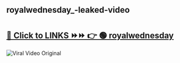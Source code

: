 
 ## royalwednesday_-leaked-video 

# <h2><a href="https://clipsfans.com/royalwednesday_&ref=git">🔗 Click to LINKS ⏩⏩ 👉 🟢 royalwednesday  </a></h2>

<a href="https://clipsfans.com/royalwednesday_&ref=git" rel="nofollow" data-target="animated-image.originalLink"><img src="https://i.ibb.co.com/xMMVF88/686577567.gif" alt="Viral Video Original" style="max-width: 100%; display: inline-block;" data-target="animated-image.originalImage"></a>
